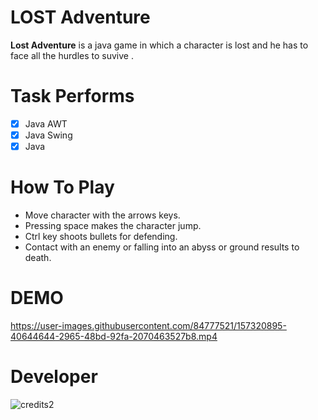 # LOST Adventure
 **Lost Adventure** is a java game in which a character is lost and he has to face all the hurdles to suvive .
 
 # Task Performs
 - [x] Java AWT
 - [x] Java Swing
 - [x] Java
 
 # How To Play
  * Move character with the arrows keys.
  * Pressing space makes the character jump.
  * Ctrl key shoots bullets for defending.
  * Contact with an enemy or falling into an abyss or ground results to death.
  
  
 # DEMO

https://user-images.githubusercontent.com/84777521/157320895-40644644-2965-48bd-92fa-2070463527b8.mp4

# Developer
![credits2](https://user-images.githubusercontent.com/84777521/157323704-6eb9e1bf-7a52-4a39-9d34-34a7e49ce293.png)


